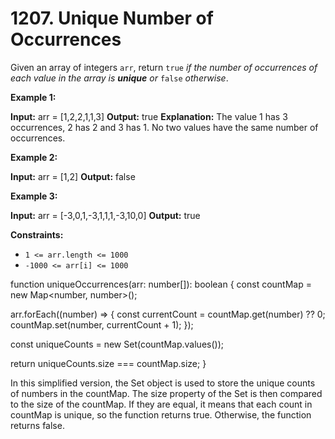 # 1207. Unique Number of Occurrences

Given an array of integers `arr`, return `true` _if the number of occurrences of each value in the array is **unique** or_ `false` _otherwise_.

**Example 1:**

**Input:** arr = [1,2,2,1,1,3]
**Output:** true
**Explanation:** The value 1 has 3 occurrences, 2 has 2 and 3 has 1. No two values have the same number of occurrences.

**Example 2:**

**Input:** arr = [1,2]
**Output:** false

**Example 3:**

**Input:** arr = [-3,0,1,-3,1,1,1,-3,10,0]
**Output:** true

**Constraints:**

-   `1 <= arr.length <= 1000`
-   `-1000 <= arr[i] <= 1000`


function uniqueOccurrences(arr: number[]): boolean {
  const countMap = new Map<number, number>();

  arr.forEach((number) => {
    const currentCount = countMap.get(number) ?? 0;
    countMap.set(number, currentCount + 1);
  });

  const uniqueCounts = new Set(countMap.values());

  return uniqueCounts.size === countMap.size;
}


In this simplified version, the Set object is used to store the unique counts of numbers in the countMap. The size property of the Set is then compared to the size of the countMap. If they are equal, it means that each count in countMap is unique, so the function returns true. Otherwise, the function returns false.
